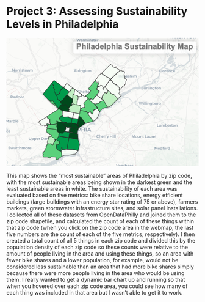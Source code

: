 # Project 3: Assessing Sustainability Levels in Philadelphia

[<img src="/images/project3.png?raw=true"/>](/projects/webmap/project3webmap/index.html)


This map shows the “most sustainable” areas of Philadelphia by zip code, with the most sustainable areas being shown in the darkest green and the least sustainable areas in white. The sustainability of each area was evaluated based on five metrics: bike share locations, energy efficient buildings (large buildings with an energy star rating of 75 or above), farmers markets, green stormwater infrastructure sites, and solar panel installations. I collected all of these datasets from OpenDataPhilly and joined them to the zip code shapefile, and calculated the count of each of these things within that zip code (when you click on the zip code area in the webmap, the last five numbers are the count of each of the five metrics, respectively). I then created a total count of all 5 things in each zip code and divided this by the population density of each zip code so these counts were relative to the amount of people living in the area and using these things, so an area with fewer bike shares and a lower population, for example, would not be considered less sustainable than an area that had more bike shares simply because there were more people living in the area who would be using them. I really wanted to get a dynamic bar chart up and running so that when you hovered over each zip code area, you could see how many of each thing was included in that area but I wasn’t able to get it to work.
